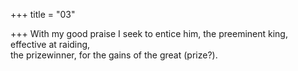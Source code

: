 +++
title = "03"

+++
With my good praise I seek to entice him, the preeminent king, effective  at raiding,  
the prizewinner, for the gains of the great (prize?).  